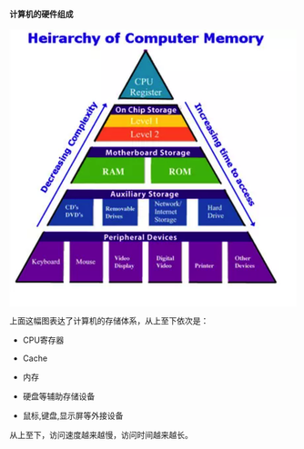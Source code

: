 #### 计算机的硬件组成

<p align="center">
<img width="600" align="center" src="../images/01.jpg" />
</p>

上面这幅图表达了计算机的存储体系，从上至下依次是：

* CPU寄存器

* Cache

* 内存

* 硬盘等辅助存储设备

* 鼠标,键盘,显示屏等外接设备

从上至下，访问速度越来越慢，访问时间越来越长。
